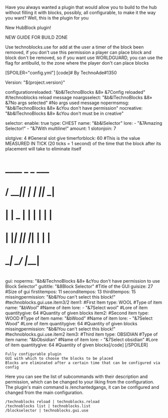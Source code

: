 
Have you always wanted a plugin that would allow you to build to the hub without filling it with blocks, possibly, all configurable, to make it the way you want? Well, this is the plugin for you

New HubBlock plugin!

NEW GUIDE FOR BUILD ZONE

Use technoblocks.use for add at the user  a timer of the block been removed, if you don't use this permission a player can place block and block don't be removed, so if you want use WORLDGUARD, you can use the flag for antibuild, to the zone where the player don't can place blocks



[SPOILER="config.yml"]
[code]# By TechnoAde#1350

Version: "${project.version}"

configurationreloaded: "&b&lTechnoBlocks &8» &7Config reloaded" #/technoblocks reload message
noargsselect: "&b&lTechnoBlocks &8» &7No args selected" #No args used message
nopermsmsg: "&b&lTechnoBlocks &8» &cYou don't have permission"
nocreative: "&b&lTechnoBlocks &8» &cYou don't must be in creative"

selector:
  enable: true
  type: CHEST
  name: "&b&lSelector"
  lore:
    - "&7Amazing Selector!"
    - "&7With multiline!"
  amount: 1
  slotonjoin: 7

slotgive: 4 #General slot give
timerforblock: 60 #This is the value MEASURED IN TICK (20 ticks = 1 second) of the time that the block after its placement will take to eliminate itself

#     ____  _   _  ___
#    / ___|| | | ||_ _|
#   | |  _ | | | | | |
#   | |_| || |_| | | |
#    \____| \___/ |___|
#

gui:
  noperms: "&b&lTechnoBlocks &8» &cYou don't have permission to use Block Selector"
  guititle: "&8Block Selector" #Title of the GUI
  guisize: 27 #Size of gui
  firstitempos: 11
  seconditempos: 13
  thirditempos: 15
  missingpermission: "&b&lYou can't select this block!" #technoblocks.gui.use.item3/2
  item1: #First Item
    type: WOOL #Type of item
    name: "&bWool" #Name of item
    lore:
      - "&7Select wool" #Lore of item
    quantitygive: 64 #Quantity of given blocks
  item2: #Second item
    type: WOOD #Type of item
    name: "&bWood" #Name of item
    lore:
      - "&7Select Wood" #Lore of item
    quantitygive: 64 #Quantity of given blocks
    missingpermission: "&b&lYou can't select this block!" #technoblocks.gui.use.item2
  item3: #Third item
    type: OBSIDIAN #Type of item
    name: "&bObsidian" #Name of item
    lore:
      - "&7Select obsidian" #Lore of item
    quantitygive: 64 #Quantity of given blocks[/code]
[/SPOILER]



    Fully configurable plugin
    GUI with which to choose the blocks to be placed
    Blocks are eliminated after a certain time that can be configured via config

     
Here you can see the list of subcommands with their description and permission, which can be changed to your liking from the configuration.
The plugin's main command is /enchantedgangs, it can be configured and changed from the main configuration.


    /technoblocks reload | technoblocks.reload
    /technoblocks list | technoblocks.list
    /blockselector | technoblocks.gui.use

